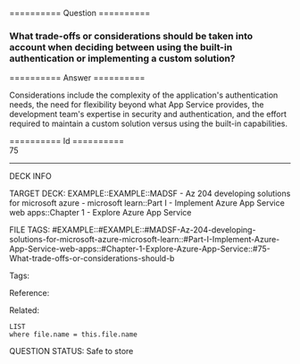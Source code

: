 ========== Question ==========  

### What trade-offs or considerations should be taken into account when deciding between using the built-in authentication or implementing a custom solution?  

========== Answer ==========  

Considerations include the complexity of the application's authentication needs,
the need for flexibility beyond what App Service provides, the development
team's expertise in security and authentication, and the effort required to
maintain a custom solution versus using the built-in capabilities.

========== Id ==========  
75

---

DECK INFO

TARGET DECK: EXAMPLE::EXAMPLE::MADSF - Az 204 developing solutions for microsoft azure - microsoft learn::Part I - Implement Azure App Service web apps::Chapter 1 - Explore Azure App Service

FILE TAGS: #EXAMPLE::#EXAMPLE::#MADSF-Az-204-developing-solutions-for-microsoft-azure-microsoft-learn::#Part-I-Implement-Azure-App-Service-web-apps::#Chapter-1-Explore-Azure-App-Service::#75-What-trade-offs-or-considerations-should-b

Tags:

Reference:

Related:

```dataview
LIST
where file.name = this.file.name
```
QUESTION STATUS: Safe to store
